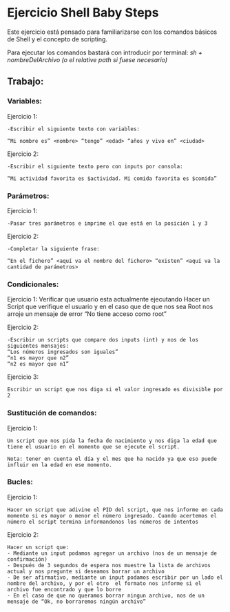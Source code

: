 # Ejercicio Shell Baby Steps
Este ejercicio está pensado para familiarizarse con los comandos básicos de Shell y el concepto de scripting.

Para ejecutar los comandos bastará con introducir por terminal: _sh + nombreDelArchivo (o el relative path si fuese necesario)_

## Trabajo:

### Variables:

Ejercicio 1:

    -Escribir el siguiente texto con variables:

    “Mi nombre es” <nombre> “tengo” <edad> “años y vivo en” <ciudad>


Ejercicio 2:

    -Escribir el siguiente texto pero con inputs por consola:

    “Mi actividad favorita es $actividad. Mi comida favorita es $comida”

### Parámetros:

Ejercicio 1:

    -Pasar tres parámetros e imprime el que está en la posición 1 y 3


Ejercicio 2:

    -Completar la siguiente frase:

    “En el fichero” <aquí va el nombre del fichero> “existen” <aquí va la cantidad de parámetros>

### Condicionales:

Ejercicio 1:
    Verificar que usuario esta actualmente ejecutando
    Hacer un Script que verifique el usuario y en el caso que de que nos sea Root nos arroje un mensaje de error “No tiene acceso como root”


Ejercicio 2:

    -Escribir un scripts que compare dos inputs (int) y nos de los siguientes mensajes:
    “Los números ingresados son iguales”
    “n1 es mayor que n2”
    “n2 es mayor que n1”


Ejercicio 3:

    Escribir un script que nos diga si el valor ingresado es divisible por 2



### Sustitución de comandos:

Ejercicio 1:

    Un script que nos pida la fecha de nacimiento y nos diga la edad que tiene el usuario en el momento que se ejecute el script.

    Nota: tener en cuenta el día y el mes que ha nacido ya que eso puede influir en la edad en ese momento.


### Bucles:

Ejercicio 1:

    Hacer un script que adivine el PID del script, que nos informe en cada momento si es mayor o menor el número ingresado. Cuando acertemos el número el script termina informandonos los números de intentos


Ejercicio 2:

    Hacer un script que:
    - Mediante un input podamos agregar un archivo (nos de un mensaje de confirmación)
    - Después de 3 segundos de espera nos muestre la lista de archivos actual y nos pregunte si deseamos borrar un archivo
    - De ser afirmativo, mediante un input podamos escribir por un lado el nombre del archivo, y por el otro  el formato nos informe si el archivo fue encontrado y que lo borre
    - En el caso de que no queramos borrar ningun archivo, nos de un mensaje de “Ok, no borraremos ningún archivo”
